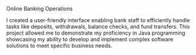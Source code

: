Online Banking Operations 

I created a user-friendly interface enabling bank staff to efficiently handle 
tasks like deposits, withdrawals, balance checks, and fund transfers. This 
project allowed me to demonstrate my proficiency in Java programming 
showcasing my ability to develop and implement complex software solutions 
to meet specific business needs. 
